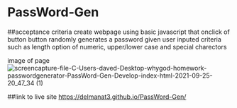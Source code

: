 # PassWord-Gen
##acceptance criteria
create webpage using basic javascript that onclick of button button randomly generates a password given user inputed criteria 
such as length
option of numeric, upper/lower case and special charectors

image of page
![screencapture-file-C-Users-daved-Desktop-whygod-homework-passwordgenerator-PassWord-Gen-Develop-index-html-2021-09-25-20_47_34 (1)](https://user-images.githubusercontent.com/88867653/134790450-2bc442fd-cf9f-4fc5-81e5-171514c8265b.png)


##link to live site
 https://delmanat3.github.io/PassWord-Gen/
